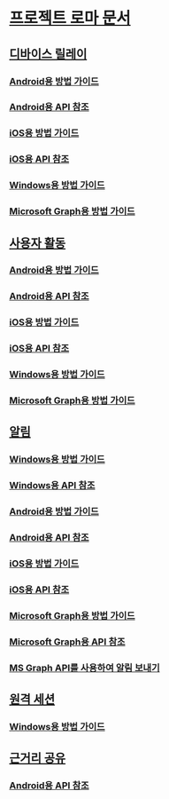 # [프로젝트 로마 문서](index.md)

## [디바이스 릴레이](devicerelay/index.md)
### [Android용 방법 가이드](devicerelay/how-to-guide-for-android.md)
### [Android용 API 참조](devicerelay/api-reference-for-android.md)
### [iOS용 방법 가이드](devicerelay/how-to-guide-for-ios.md)
### [iOS용 API 참조](devicerelay/api-reference-for-ios.md)
### [Windows용 방법 가이드](devicerelay/how-to-guide-for-windows.md)
### [Microsoft Graph용 방법 가이드](devicerelay/how-to-guide-for-microsoft-graph.md)

## [사용자 활동](user-activities/index.md)
### [Android용 방법 가이드](user-activities/how-to-guide-for-android.md)
### [Android용 API 참조](user-activities/api-reference-for-android.md)
### [iOS용 방법 가이드](user-activities/how-to-guide-for-ios.md)
### [iOS용 API 참조](user-activities/api-reference-for-ios.md)
### [Windows용 방법 가이드](user-activities/how-to-guide-for-windows.md)
### [Microsoft Graph용 방법 가이드](user-activities/how-to-guide-for-microsoft-graph.md)

## [알림](notifications/index.md)
### [Windows용 방법 가이드](notifications/how-to-guide-for-windows.md)
### [Windows용 API 참조](notifications//api-reference-for-windows/index.md)
### [Android용 방법 가이드](notifications/how-to-guide-for-android.md)
### [Android용 API 참조](notifications/api-reference-for-android.md)
### [iOS용 방법 가이드](notifications/how-to-guide-for-ios.md)
### [iOS용 API 참조](notifications/api-reference-for-ios/index.md)
### [Microsoft Graph용 방법 가이드](notifications/sending-notifications.md)
### [Microsoft Graph용 API 참조](notifications/api-reference-for-windows/usernotifications/index.md)
### [MS Graph API를 사용하여 알림 보내기](notifications/sending-notifications.md)

## [원격 세션](remote-sessions/index.md)
### [Windows용 방법 가이드](remote-sessions/how-to-guide-for-windows.md)

## [근거리 공유](nearby-sharing/index.md)
### [Android용 API 참조](nearby-sharing/api-reference-for-android.md)